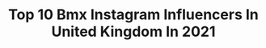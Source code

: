 ---
title: Top 10 Bmx Instagram Influencers In United Kingdom In 2021
description: >-
  Find top bmx Instagram influencers in United Kingdom in 2021. Most popular hashtags: #bmx #bmx4life #bikes.
platform: Instagram
hits: 87
text_top: See the best Instagram accounts on inBeat.
text_bottom: Our platform has 87 Instagram influencers like this in United Kingdom for you to pitch.
profiles:
  - username: "callumraffertybmx"
    fullname: >-
      Callum Rafferty
    bio: >-
      Bmx 🇬🇧 | kee ❤️| @tallorderbmx @tlcbikes
    location: "United Kingdom"
    followers: 7665
    engagement: 912
    commentsToLikes: 0.018882
    id: ck5hdixjvno1h0i11vm9prp8r
    verified: false
    hashtags: "#bmx"
  - username: "shanazereade"
    fullname: >-
      Shanaze Reade
    bio: >-
      🇬🇧 2 x Olympic Athlete 🥇 5 x BMX & Track World Champion @bikeisbesthq Ambassador ✉️ Enquiries @bespoke_m
    location: "United Kingdom"
    followers: 15284
    engagement: 448
    commentsToLikes: 0.016404
    id: ck15rjg4m87vp0i19q00x9jzr
    verified: false
    hashtags: "#lesbian, #influencer, #lgbt, #summer"
  - username: "johnhuntphotography"
    fullname: >-
      John Hunt Jr 🏴‍☠️
    bio: >-
      Photographer/artist based in the Highlands of Scotland🏴󠁧󠁢󠁳󠁣󠁴󠁿originally from Stornoway⚓️BnW-nature/BMX obsessed☠️live,learn,expand your mind.🎬
    location: "United Kingdom"
    followers: 9180
    engagement: 926
    commentsToLikes: 0.145078
    id: ck6tu3xv7e5xf0j71ealsdv54
    verified: false
    hashtags: "#deathdrop, #wild, #sunday, #rememberanceday"
  - username: "bujorain"
    fullname: >-
      The Rain Diaries
    bio: >-
      📓 Vol. 3 - Letters to ‘Dear Gizmo’ 🕯 Ext. Chapter ‘My Little Hygge Life’ 🇬🇧 & the life of a Race BMX Mum #bulletjournal #travelersnotebook #bujorain
    location: "United Kingdom"
    followers: 5303
    engagement: 1099
    commentsToLikes: 0.052778
    id: ck5ceqdp3li0u0i119yafzr6s
    verified: false
    hashtags: "#artjournal, #scrapbook, #rubberstamps, #bujodaily"
  - username: "bethanyshriever"
    fullname: >-
      Bethany Shriever #911
    bio: >-
      •BMX racer •21 •GB •Prophecy/Crucial BMX/MadisonUK/Renthal •👫@brynleysavage_
    location: "United Kingdom"
    followers: 8324
    engagement: 956
    commentsToLikes: 0.020816
    id: ck5heajs8rx6m0i117z0p4crx
    verified: false
    hashtags: "#throwbackthursday, #backintheday, #happydays, #roadrides"
  - username: "mish2353"
    fullname: >-
      Mish
    bio: >-
      @damgoodcoffeeshop ☕ Watch my newest bmx video ⬇️ @mish2354 🖌️🎨 I guess I like bmx 🇬🇧🇵🇱 25/3/16 ❤
    location: "United Kingdom"
    followers: 16069
    engagement: 463
    commentsToLikes: 0.030786
    id: ckaoysod1iwfq0i78vlky9d1a
    verified: false
    hashtags: "#bmxgirl, #bmx4life, #bmxstreet, #crucialbmx"
  - username: "declanbrooks"
    fullname: >-
      Declan Brooks
    bio: >-
      •Great Britain BMX Freestyle rider🇬🇧 •2x World cup medalist •Sponsors - Mafia Bikes,Suzuki Motorcycles,Profile Racing
    location: "United Kingdom"
    followers: 18564
    engagement: 406
    commentsToLikes: 0.026146
    id: ck5q3ker2l5vg0i11m08tgssh
    verified: false
    hashtags: "#gc, #goldcoast, #australia, #bmx"
  - username: "jordangoooooodwin"
    fullname: >-
      Jordan Godwin
    bio: >-
      | WETHEPEOPLE | ÉCLAT | MONSTER ENERGY | ETNIES | DOOMED | CRUCIAL BMX|
    location: "United Kingdom"
    followers: 52147
    engagement: 703
    commentsToLikes: 0.009215
    id: ck5cexz6elxxj0i11hd8ccdyx
    verified: false
    hashtags: "#bmx, #doomsayer"
  - username: "joeejarvis"
    fullname: >-
      Joe Jarvis
    bio: >-
      SUBSTANCE BMX - FEDERAL - SEVENTIES - DAMGOOD. 👇
    location: "United Kingdom"
    followers: 32154
    engagement: 1093
    commentsToLikes: 0.011890
    id: ck0tyc9hime3x0i19smefora3
    verified: false
    hashtags: "#askwhocares, #bmx, #aberdream, #substancebmx"
  - username: "lucassheekeybmx"
    fullname: >-
      ＬＵＣＡＳ ＳＨＥＥＫＥＹ
    bio: >-
      BMX rider from Essex 🇬🇧
    location: "United Kingdom"
    followers: 2132
    engagement: 1886
    commentsToLikes: 0.036826
    id: ck5q3k6ccl4ms0i11v4y1rr91
    verified: false
    hashtags: ""
---